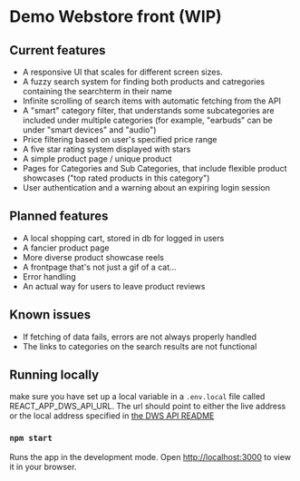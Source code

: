 # Demo Webstore front (WIP)

## Current features

- A responsive UI that scales for different screen sizes.
- A fuzzy search system for finding both products and catregories containing the searchterm in their name
- Infinite scrolling of search items with automatic fetching from the API
- A "smart" category filter, that understands some subcategories are included under multiple categories (for example, "earbuds" can be under "smart devices" and "audio")
- Price filtering based on user's specified price range
- A five star rating system displayed with stars
- A simple product page / unique product
- Pages for Categories and Sub Categories, that include flexible product showcases ("top rated products in this category")
- User authentication and a warning about an expiring login session

## Planned features
- A local shopping cart, stored in db for logged in users
- A fancier product page
- More diverse product showcase reels
- A frontpage that's not just a gif of a cat...
- Error handling
- An actual way for users to leave product reviews

## Known issues
- If fetching of data fails, errors are not always properly handled
- The links to categories on the search results are not functional

## Running locally

make sure you have set up a local variable in a ```.env.local``` file called REACT_APP_DWS_API_URL. 
The url should point to either the live address or the local address specified in [the DWS API README](https://github.com/Ka-Q/demo-webstore-api#running)

### `npm start`

Runs the app in the development mode.
Open [http://localhost:3000](http://localhost:3000) to view it in your browser.
